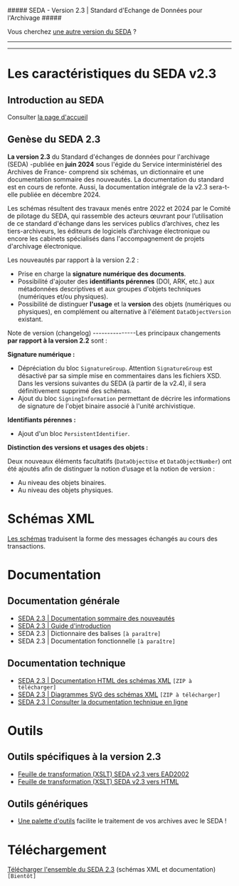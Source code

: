 \##### SEDA - Version 2.3 \| Standard d'Echange de Données pour
l'Archivage \#####

Vous cherchez [une autre version du
SEDA](https://github.com/culturecommunication/seda/tree/main/README.rst#3historique-des-versions) ?

<div class="section-numbering">

</div>

------------------------------------------------------------------------

<div class="contents">

</div>

------------------------------------------------------------------------

# Les caractéristiques du SEDA v2.3

## Introduction au SEDA

Consulter [la page d'accueil](https://github.com/culturecommunication/seda/tree/main/)

## Genèse du SEDA 2.3

**La version 2.3** du Standard d'échanges de données pour l'archivage
(SEDA) -publiée en **juin 2024** sous l'égide du Service
interministériel des Archives de France- comprend six schémas, un
dictionnaire et une documentation sommaire des nouveautés. La
documentation du standard est en cours de refonte. Aussi, la
documentation intégrale de la v2.3 sera-t-elle publiée en décembre 2024.

Les schémas résultent des travaux menés entre 2022 et 2024 par le Comité
de pilotage du SEDA, qui rassemble des acteurs œuvrant pour
l’utilisation de ce standard d'échange dans les services publics
d’archives, chez les tiers-archiveurs, les éditeurs de logiciels
d’archivage électronique ou encore les cabinets spécialisés dans
l'accompagnement de projets d'archivage électronique.

Les nouveautés par rapport à la version 2.2 :

-   Prise en charge la **signature numérique des documents**.
-   Possibilité d'ajouter des **identifiants pérennes** (DOI, ARK, etc.)
    aux métadonnées descriptives et aux groupes d'objets techniques
    (numériques et/ou physiques).
-   Possibilité de distinguer **l'usage** et la **version** des objets
    (numériques ou physiques), en complément ou alternative à l'élément
    `DataObjectVersion` existant.

Note de version (changelog) ---------------Les principaux changements
**par rapport à la version 2.2** sont :

**Signature numérique :**

-   Dépréciation du bloc `SignatureGroup`. Attention `SignatureGroup`
    est désactivé par sa simple mise en commentaires dans les fichiers
    XSD. Dans les versions suivantes du SEDA (à partir de la v2.4), il
    sera définitivement supprimé des schémas.
-   Ajout du bloc `SigningInformation` permettant de décrire les
    informations de signature de l'objet binaire associé à l'unité
    archivistique.

**Identifiants pérennes :**

-   Ajout d'un bloc `PersistentIdentifier`.

**Distinction des versions et usages des objets :**

Deux nouveaux éléments facultatifs (`DataObjectUse` et
`DataObjectNumber`) ont été ajoutés afin de distinguer la notion d’usage
et la notion de version :

-   Au niveau des objets binaires.
-   Au niveau des objets physiques.

# Schémas XML

[Les schémas](https://github.com/culturecommunication/seda/tree/seda-2.3/schema) traduisent la forme des messages échangés au
cours des transactions.

# Documentation

## Documentation générale
- [SEDA 2.3 \| Documentation sommaire des
nouveautés](https://raw.githubusercontent.com/culturecommunication/seda/seda-2.3/doc/seda-2.3-documentation_sommaire.pdf)
-   [SEDA 2.3 \| Guide
    d'introduction](https://github.com/culturecommunication/seda/raw/refs/heads/seda-2.3/doc/seda-2.3-guide_introduction_v0.5.pdf)
-   SEDA 2.3 \| Dictionnaire des balises `[à paraître]`
-   SEDA 2.3 \| Documentation fonctionnelle `[à paraître]`

## Documentation technique

-   [SEDA 2.3 \| Documentation HTML des schémas
    XML](https://raw.githubusercontent.com/culturecommunication/seda/seda-2.3/doc/seda-2.3-XML-schema_documentation_HTML.zip)
    `[ZIP à télécharger]`
-   [SEDA 2.3 \| Diagrammes SVG des schémas
    XML](https://raw.githubusercontent.com/culturecommunication/seda/seda-2.3/doc/seda-2.3-XML-schema_documentation_SVG.zip)
    `[ZIP à télécharger]`
-   [SEDA 2.3 \| Consulter la documentation technique en
    ligne](https://francearchives.gouv.fr/seda/2.3/)

# Outils

## Outils spécifiques à la version 2.3

-   [Feuille de transformation (XSLT) SEDA v2.3 vers
    EAD2002](https://github.com/culturecommunication/seda/tree/seda-2.3/outils/transformation/SEDA_2.x_vers_EAD2002/XSLT)
-   [Feuille de transformation (XSLT) SEDA v2.3 vers
    HTML](https://github.com/culturecommunication/seda/tree/seda-2.3/outils/transformation/SEDA_2.x_vers_HTML/XSLT)

## Outils génériques

- [Une palette d'outils](https://github.com/culturecommunication/seda/tree/outils/) facilite le traitement de vos
archives avec le SEDA !

# Téléchargement

[Télécharger l'ensemble du SEDA 2.3](https://github.com/culturecommunication/seda/releases/tag/seda_v2.3/)
(schémas XML et documentation) `[Bientôt]`
